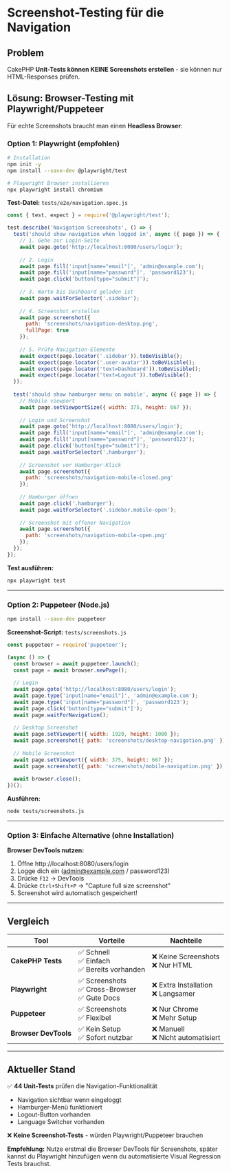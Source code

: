 # Screenshot-Testing für die Navigation

## Problem
CakePHP **Unit-Tests können KEINE Screenshots erstellen** - sie können nur HTML-Responses prüfen.

## Lösung: Browser-Testing mit Playwright/Puppeteer

Für echte Screenshots braucht man einen **Headless Browser**:

### Option 1: Playwright (empfohlen)

```bash
# Installation
npm init -y
npm install --save-dev @playwright/test

# Playwright Browser installieren
npx playwright install chromium
```

**Test-Datei:** `tests/e2e/navigation.spec.js`

```javascript
const { test, expect } = require('@playwright/test');

test.describe('Navigation Screenshots', () => {
  test('should show navigation when logged in', async ({ page }) => {
    // 1. Gehe zur Login-Seite
    await page.goto('http://localhost:8080/users/login');
    
    // 2. Login
    await page.fill('input[name="email"]', 'admin@example.com');
    await page.fill('input[name="password"]', 'password123');
    await page.click('button[type="submit"]');
    
    // 3. Warte bis Dashboard geladen ist
    await page.waitForSelector('.sidebar');
    
    // 4. Screenshot erstellen
    await page.screenshot({ 
      path: 'screenshots/navigation-desktop.png',
      fullPage: true 
    });
    
    // 5. Prüfe Navigation-Elemente
    await expect(page.locator('.sidebar')).toBeVisible();
    await expect(page.locator('.user-avatar')).toBeVisible();
    await expect(page.locator('text=Dashboard')).toBeVisible();
    await expect(page.locator('text=Logout')).toBeVisible();
  });
  
  test('should show hamburger menu on mobile', async ({ page }) => {
    // Mobile viewport
    await page.setViewportSize({ width: 375, height: 667 });
    
    // Login und Screenshot
    await page.goto('http://localhost:8080/users/login');
    await page.fill('input[name="email"]', 'admin@example.com');
    await page.fill('input[name="password"]', 'password123');
    await page.click('button[type="submit"]');
    await page.waitForSelector('.hamburger');
    
    // Screenshot vor Hamburger-Klick
    await page.screenshot({ 
      path: 'screenshots/navigation-mobile-closed.png' 
    });
    
    // Hamburger öffnen
    await page.click('.hamburger');
    await page.waitForSelector('.sidebar.mobile-open');
    
    // Screenshot mit offener Navigation
    await page.screenshot({ 
      path: 'screenshots/navigation-mobile-open.png' 
    });
  });
});
```

**Test ausführen:**
```bash
npx playwright test
```

---

### Option 2: Puppeteer (Node.js)

```bash
npm install --save-dev puppeteer
```

**Screenshot-Script:** `tests/screenshots.js`

```javascript
const puppeteer = require('puppeteer');

(async () => {
  const browser = await puppeteer.launch();
  const page = await browser.newPage();
  
  // Login
  await page.goto('http://localhost:8080/users/login');
  await page.type('input[name="email"]', 'admin@example.com');
  await page.type('input[name="password"]', 'password123');
  await page.click('button[type="submit"]');
  await page.waitForNavigation();
  
  // Desktop Screenshot
  await page.setViewport({ width: 1920, height: 1080 });
  await page.screenshot({ path: 'screenshots/desktop-navigation.png' });
  
  // Mobile Screenshot
  await page.setViewport({ width: 375, height: 667 });
  await page.screenshot({ path: 'screenshots/mobile-navigation.png' });
  
  await browser.close();
})();
```

**Ausführen:**
```bash
node tests/screenshots.js
```

---

### Option 3: Einfache Alternative (ohne Installation)

**Browser DevTools nutzen:**

1. Öffne http://localhost:8080/users/login
2. Logge dich ein (admin@example.com / password123)
3. Drücke `F12` → DevTools
4. Drücke `Ctrl+Shift+P` → "Capture full size screenshot"
5. Screenshot wird automatisch gespeichert!

---

## Vergleich

| Tool | Vorteile | Nachteile |
|------|----------|-----------|
| **CakePHP Tests** | ✅ Schnell<br>✅ Einfach<br>✅ Bereits vorhanden | ❌ Keine Screenshots<br>❌ Nur HTML |
| **Playwright** | ✅ Screenshots<br>✅ Cross-Browser<br>✅ Gute Docs | ❌ Extra Installation<br>❌ Langsamer |
| **Puppeteer** | ✅ Screenshots<br>✅ Flexibel | ❌ Nur Chrome<br>❌ Mehr Setup |
| **Browser DevTools** | ✅ Kein Setup<br>✅ Sofort nutzbar | ❌ Manuell<br>❌ Nicht automatisiert |

---

## Aktueller Stand

✅ **44 Unit-Tests** prüfen die Navigation-Funktionalität
- Navigation sichtbar wenn eingeloggt
- Hamburger-Menü funktioniert
- Logout-Button vorhanden
- Language Switcher vorhanden

❌ **Keine Screenshot-Tests** - würden Playwright/Puppeteer brauchen

**Empfehlung:** Nutze erstmal die Browser DevTools für Screenshots, später kannst du Playwright hinzufügen wenn du automatisierte Visual Regression Tests brauchst.
